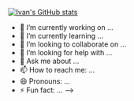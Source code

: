 [![Ivan's GitHub stats](https://github-readme-stats.vercel.app/api?username=IvanLopesGit)](https://github.com/ivanlopesgit/)

- 🔭 I’m currently working on ...
- 🌱 I’m currently learning ...
- 👯 I’m looking to collaborate on ...
- 🤔 I’m looking for help with ...
- 💬 Ask me about ...
- 📫 How to reach me: ...
- 😄 Pronouns: ...
- ⚡ Fun fact: ...
-->
